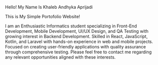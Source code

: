 
Hello! My Name Is Khaleb Andhyka Aprijadi

This is My Simple Portofolio Website!

I am an Enthusiastic Informatics student specializing in Front-End Development, Mobile Development, UI/UX Design, and QA Testing
with growing interest in Backend Development. Skilled in React, JavaScript, Kotlin, and Laravel with hands-on experience in
web and mobile projects. Focused on creating user-friendly applications with quality assurance through comprehensive testing. Please feel free to contact me regarding any relevant opportunities aligned with these interests.
